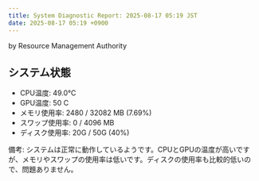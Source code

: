 ```yaml
---
title: System Diagnostic Report: 2025-08-17 05:19 JST
date: 2025-08-17 05:19 +0900
---
```

by Resource Management Authority

## システム状態

- CPU温度: 49.0°C
- GPU温度: 50 C
- メモリ使用率: 2480 / 32082 MB (7.69%)
- スワップ使用率: 0 / 4096 MB
- ディスク使用率: 20G / 50G (40%) 

備考: システムは正常に動作しているようです。CPUとGPUの温度が高いですが、メモリやスワップの使用率は低いです。ディスクの使用率も比較的低いので、問題ありません。

